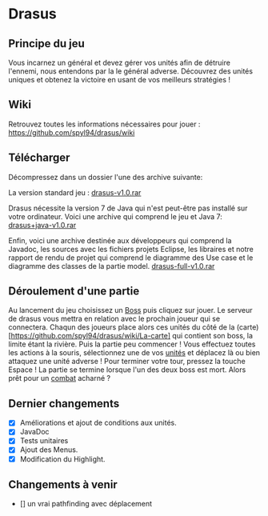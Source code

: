 Drasus
======

## Principe du jeu

Vous incarnez un général et devez gérer vos unités afin de détruire l'ennemi, nous entendons par la le général adverse.
Découvrez des unités uniques et obtenez la victoire en usant de vos meilleurs stratégies !

## Wiki

Retrouvez toutes les informations nécessaires pour jouer :
https://github.com/spyl94/drasus/wiki

## Télécharger
Décompressez dans un dossier l'une des archive suivante:

La version standard jeu : [drasus-v1.0.rar](http://efrei.spyl.net/L3/Java/drasus-v1.0.rar)

Drasus nécessite la version 7 de Java qui n'est peut-être pas installé sur votre ordinateur.
Voici une archive qui comprend le jeu et Java 7:
[drasus+java-v1.0.rar](http://efrei.spyl.net/L3/Java/drasus+java-v1.0.rar)

Enfin, voici une archive destinée aux développeurs qui comprend la Javadoc, les sources avec les fichiers projets Eclipse, les libraires et notre rapport de rendu de projet qui comprend le diagramme des Use case et le diagramme des classes de la partie model.
[drasus-full-v1.0.rar](http://efrei.spyl.net/L3/Java/drasus-full-v1.0.rar)

## Déroulement d'une partie
Au lancement du jeu choisissez un [Boss](https://github.com/spyl94/drasus/wiki/Boss) puis cliquez sur jouer.
Le serveur de drasus vous mettra en relation avec le prochain joueur qui se connectera.
Chaqun des joueurs place alors ces unités du côté de la (carte)[https://github.com/spyl94/drasus/wiki/La-carte] qui contient son boss, la limite étant la rivière. Puis la partie peu commencer !
Vous effectuez toutes les actions à la souris, sélectionnez une de vos [unités](https://github.com/spyl94/drasus/wiki/Unit%C3%A9s) et déplacez là ou bien attaquez une unité adverse !
Pour terminer votre tour, pressez la touche Espace ! La partie se termine lorsque l'un des deux boss est mort.
Alors prêt pour un [combat](https://github.com/spyl94/drasus/wiki/Combat) acharné ?


## Dernier changements

- [x] Améliorations et ajout de conditions aux unités.
- [x] JavaDoc
- [x] Tests unitaires
- [x] Ajout des Menus.
- [x] Modification du Highlight.

## Changements à venir

- [] un vrai pathfinding avec déplacement

